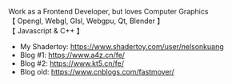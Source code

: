 Work as a Frontend Developer, but loves Computer Graphics   
【 Opengl, Webgl, Glsl, Webgpu, Qt, Blender 】   
【 Javascript & C++ 】

- My Shadertoy: https://www.shadertoy.com/user/nelsonkuang
- Blog #1: https://www.a4z.cn/fe/
- Blog #2: https://www.kt5.cn/fe/
- Blog old: https://www.cnblogs.com/fastmover/
